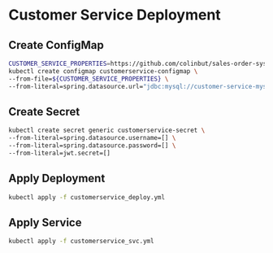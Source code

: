 # Customer Service Deployment

## Create ConfigMap

```bash
CUSTOMER_SERVICE_PROPERTIES=https://github.com/colinbut/sales-order-system-2-k8-platform-configuration/blob/master/live/dev/customer/customerservice.properties
kubectl create configmap customerservice-configmap \ 
--from-file=${CUSTOMER_SERVICE_PROPERTIES} \
--from-literal=spring.datasource.url="jdbc:mysql://customer-service-mysql/customerdb?createDatabaseIfNotExist=true&autoReconnect=true&useSSL=false&allowPublicKeyRetrieval=true"

```

## Create Secret

```bash
kubectl create secret generic customerservice-secret \
--from-literal=spring.datasource.username=[] \
--from-literal=spring.datasource.password=[] \
--from-literal=jwt.secret=[]
```

## Apply Deployment

```bash
kubectl apply -f customerservice_deploy.yml
```

## Apply Service

```bash
kubectl apply -f customerservice_svc.yml
```
